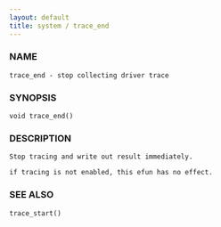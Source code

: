 ```yaml
---
layout: default
title: system / trace_end
---
```


### NAME

    trace_end - stop collecting driver trace

### SYNOPSIS

    void trace_end()

### DESCRIPTION

    Stop tracing and write out result immediately.

    if tracing is not enabled, this efun has no effect.

### SEE ALSO

    trace_start()

